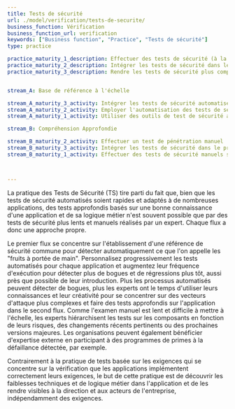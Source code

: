 ```yaml
---
title: Tests de sécurité
url: ./model/verification/tests-de-securite/
business_function: Vérification
business_function_url: verification
keywords: ["Business function", "Practice", "Tests de sécurité"]
type: practice

practice_maturity_1_description: Effectuer des tests de sécurité (à la fois manuels et basés sur des outils) pour découvrir les défauts de sécurité.
practice_maturity_2_description: Intégrer les tests de sécurité dans les processus de développement et de déploiement.
practice_maturity_3_description: Rendre les tests de sécurité plus complets et plus efficaces au cours du développement grâce à l'automatisation complétée par des tests de pénétration manuels réguliers.


stream_A: Base de référence à l'échelle

stream_A_maturity_3_activity: Intégrer les tests de sécurité automatisés dans le processus de génération et de déploiement
stream_A_maturity_2_activity: Employer l'automatisation des tests de sécurité spécifiques à l'application
stream_A_maturity_1_activity: Utiliser des outils de test de sécurité automatisés

stream_B: Compréhension Approfondie

stream_B_maturity_2_activity: Effectuer un test de pénétration manuel
stream_B_maturity_3_activity: Intégrer les tests de sécurité dans le processus de développement
stream_B_maturity_1_activity: Effectuer des tests de sécurité manuels sur les composants à haut risque



---
```


La pratique des Tests de Sécurité (TS) tire parti du fait que, bien que les tests de sécurité automatisés soient rapides et adaptés à de nombreuses applications, des tests approfondis basés sur une bonne connaissance d'une application et de sa logique métier n'est souvent possible que par des tests de sécurité plus lents et manuels réalisés par un expert. Chaque flux a donc une approche propre.

Le premier flux se concentre sur l'établissement d'une référence de sécurité commune pour détecter automatiquement ce que l'on appelle les "fruits à portée de main". Personnalisez progressivement les tests automatisés pour chaque application et augmentez leur fréquence d'exécution pour détecter plus de bogues et de régressions plus tôt, aussi près que possible de leur introduction. Plus les processus automatisés peuvent détecter de bogues, plus les experts ont le temps d'utiliser leurs connaissances et leur créativité pour se concentrer sur des vecteurs d'attaque plus complexes et faire des tests approfondis sur l'application dans le second flux. Comme l'examen manuel est lent et difficile à mettre à l'échelle, les experts hiérarchisent les tests sur les composants en fonction de leurs risques, des changements récents pertinents ou des prochaines versions majeures. Les organisations peuvent également bénéficier d'expertise externe en participant à des programmes de primes à la défaillance détectée, par exemple.

Contrairement à la pratique de tests basée sur les exigences qui se concentre sur la vérification que les applications implémentent correctement leurs exigences, le but de cette pratique est de découvrir les faiblesses techniques et de logique métier dans l'application et de les rendre visibles à la direction et aux acteurs de l'entreprise, indépendamment des exigences.


